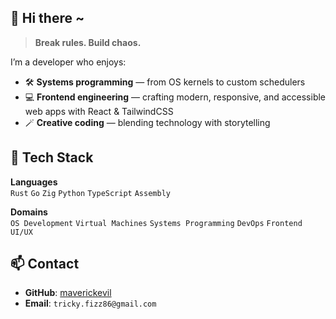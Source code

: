 ## 👋 Hi there ~

> **Break rules. Build chaos.**  

I’m a developer who enjoys:
- 🛠 **Systems programming** — from OS kernels to custom schedulers  
- 💻 **Frontend engineering** — crafting modern, responsive, and accessible web apps with React & TailwindCSS  
- 🪄 **Creative coding** — blending technology with storytelling  

## 🧩 Tech Stack
**Languages**  
`Rust` `Go` `Zig` `Python` `TypeScript` `Assembly`

**Domains**  
`OS Development` `Virtual Machines` `Systems Programming` `DevOps` `Frontend UI/UX`

## 📫 Contact
- **GitHub**: [maverickevil](https://github.com/maverickevil)
- **Email**: `tricky.fizz86@gmail.com`
